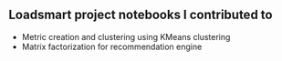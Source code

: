 ## Loadsmart project notebooks I contributed to
- Metric creation and clustering using KMeans clustering
- Matrix factorization for recommendation engine
